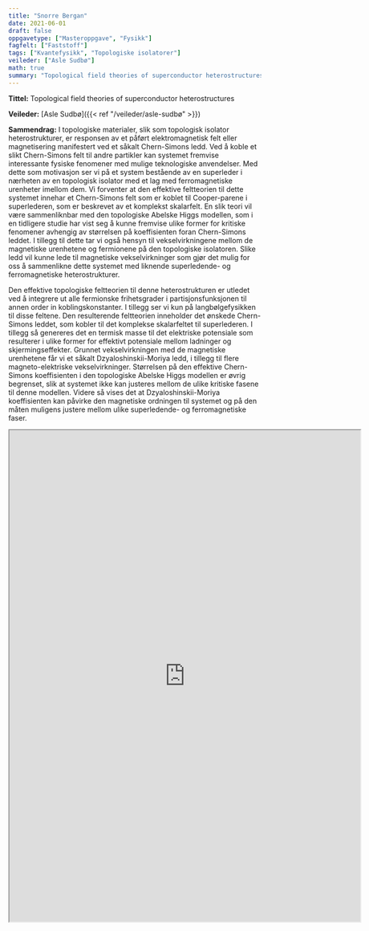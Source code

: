```yaml
---
title: "Snorre Bergan"
date: 2021-06-01
draft: false
oppgavetype: ["Masteroppgave", "Fysikk"]
fagfelt: ["Faststoff"]
tags: ["Kvantefysikk", "Topologiske isolatorer"]
veileder: ["Asle Sudbø"]
math: true
summary: "Topological field theories of superconductor heterostructures"
---
```


**Tittel:** Topological field theories of superconductor heterostructures

**Veileder:** [Asle Sudbø]({{< ref "/veileder/asle-sudbø" >}})

**Sammendrag:** I topologiske materialer, slik som topologisk isolator heterostrukturer, er responsen av et påført elektromagnetisk felt eller magnetisering manifestert ved et såkalt Chern-Simons ledd. Ved å koble et slikt Chern-Simons felt til andre partikler kan systemet fremvise interessante fysiske fenomener med mulige teknologiske anvendelser. Med dette som motivasjon ser vi på et system bestående av en superleder i nærheten av en topologisk isolator med et lag med ferromagnetiske urenheter imellom dem. Vi forventer at den effektive feltteorien til dette systemet innehar et Chern-Simons felt som er koblet til Cooper-parene i superlederen, som er beskrevet av et komplekst skalarfelt. En slik teori vil være sammenliknbar med den topologiske Abelske Higgs modellen, som i en tidligere studie har vist seg å kunne fremvise ulike former for kritiske fenomener avhengig av størrelsen på koeffisienten foran Chern-Simons leddet. I tillegg til dette tar vi også hensyn til vekselvirkningene mellom de magnetiske urenhetene og fermionene på den topologiske isolatoren. Slike ledd vil kunne lede til magnetiske vekselvirkninger som gjør det mulig for oss å sammenlikne dette systemet med liknende superledende- og ferromagnetiske heterostrukturer.

Den effektive topologiske feltteorien til denne heterostrukturen er utledet ved å integrere ut alle fermionske frihetsgrader i partisjonsfunksjonen til annen order in koblingskonstanter. I tillegg ser vi kun på langbølgefysikken til disse feltene. Den resulterende feltteorien inneholder det ønskede Chern-Simons leddet, som kobler til det komplekse skalarfeltet til superlederen. I tillegg så genereres det en termisk masse til det elektriske potensiale som resulterer i ulike former for effektivt potensiale mellom ladninger og skjermingseffekter. Grunnet vekselvirkningen med de magnetiske urenhetene får vi et såkalt Dzyaloshinskii-Moriya ledd, i tillegg til flere magneto-elektriske vekselvirkninger. Størrelsen på den effektive Chern-Simons koeffisienten i den topologiske Abelske Higgs modellen er øvrig begrenset, slik at systemet ikke kan justeres mellom de ulike kritiske fasene til denne modellen. Videre så vises det at Dzyaloshinskii-Moriya koeffisienten kan påvirke den magnetiske ordningen til systemet og på den måten muligens justere mellom ulike superledende- og ferromagnetiske faser.


<iframe src="https://drive.google.com/file/d/1puB1ZJprt46TE0EdaoCKvI8coX9UWy62/preview" width="700" height="980" allow="autoplay"></iframe>
